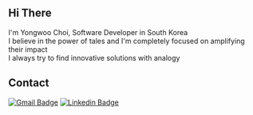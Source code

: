 ## Hi There

I'm Yongwoo Choi, Software Developer in South Korea <br/>
I believe in the power of tales and I'm completely focused on amplifying their impact <br/>
I always try to find innovative solutions with analogy <br/>

## Contact
[![Gmail Badge](https://img.shields.io/badge/Gmail-d14836?style=flat-square&logo=Gmail&logoColor=white)](mailto:cyw601@gmail.com)
[![Linkedin Badge](https://img.shields.io/badge/-LinkedIn-0077B5?style=flat-square&logo=Linkedin&logoColor=white)](https://www.linkedin.com/in/yongwoo-choi/)
<!--
**cyw320712/cyw320712** is a ✨ _special_ ✨ repository because its `README.md` (this file) appears on your GitHub profile.

Here are some ideas to get you started:

- 🔭 I’m currently working on ...
- 🌱 I’m currently learning ...
- 👯 I’m looking to collaborate on ...
- 🤔 I’m looking for help with ...
- 💬 Ask me about ...
- 📫 How to reach me: ...
- 😄 Pronouns: ...
- ⚡ Fun fact: ...
-->
